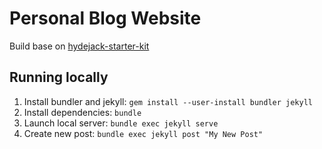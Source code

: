# Personal Blog Website  

Build base on [hydejack-starter-kit](https://github.com/hydecorp/hydejack-starter-kit)  

## Running locally  
1. Install bundler and jekyll: `gem install --user-install bundler jekyll`  
2. Install dependencies: `bundle`  
3. Launch local server: `bundle exec jekyll serve`  
4. Create new post: `bundle exec jekyll post "My New Post"`  